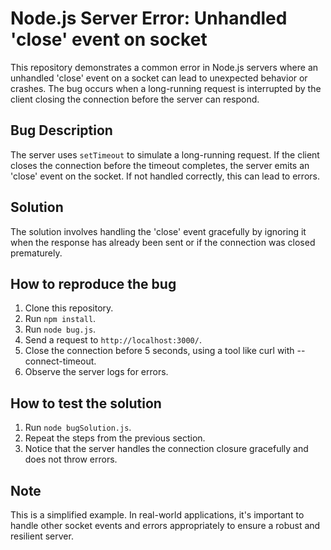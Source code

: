 # Node.js Server Error: Unhandled 'close' event on socket

This repository demonstrates a common error in Node.js servers where an unhandled 'close' event on a socket can lead to unexpected behavior or crashes. The bug occurs when a long-running request is interrupted by the client closing the connection before the server can respond.

## Bug Description

The server uses `setTimeout` to simulate a long-running request. If the client closes the connection before the timeout completes, the server emits an 'close' event on the socket. If not handled correctly, this can lead to errors.

## Solution

The solution involves handling the 'close' event gracefully by ignoring it when the response has already been sent or if the connection was closed prematurely.

## How to reproduce the bug

1. Clone this repository.
2. Run `npm install`.
3. Run `node bug.js`.
4. Send a request to `http://localhost:3000/`.  
5. Close the connection before 5 seconds, using a tool like curl with --connect-timeout.
6. Observe the server logs for errors.

## How to test the solution

1. Run `node bugSolution.js`.
2. Repeat the steps from the previous section.
3. Notice that the server handles the connection closure gracefully and does not throw errors.

## Note

This is a simplified example. In real-world applications, it's important to handle other socket events and errors appropriately to ensure a robust and resilient server.